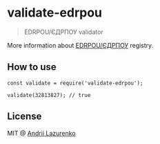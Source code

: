 # validate-edrpou

> EDRPOU/ЄДРПОУ validator

More information about [EDRPOU/ЄДРПОУ](https://uk.wikipedia.org/wiki/%D0%9A%D0%BE%D0%B4_%D0%84%D0%94%D0%A0%D0%9F%D0%9E%D0%A3) registry.

## How to use
```
const validate = require('validate-edrpou');

validate(32813827); // true
```

## License
MIT @ [Andrii Lazurenko](https://twitter.com/andriilazurenko)